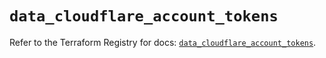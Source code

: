 # `data_cloudflare_account_tokens`

Refer to the Terraform Registry for docs: [`data_cloudflare_account_tokens`](https://registry.terraform.io/providers/cloudflare/cloudflare/5.6.0/docs/data-sources/account_tokens).
